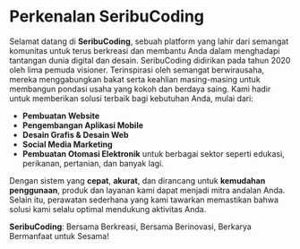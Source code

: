 # Perkenalan SeribuCoding  

Selamat datang di **SeribuCoding**, sebuah platform yang lahir dari semangat komunitas untuk terus berkreasi dan membantu Anda dalam menghadapi tantangan dunia digital dan desain. SeribuCoding didirikan pada tahun 2020 oleh lima pemuda visioner. Terinspirasi oleh semangat berwirausaha, mereka menggabungkan bakat serta keahlian masing-masing untuk membangun pondasi usaha yang kokoh dan berdaya saing. Kami hadir untuk memberikan solusi terbaik bagi kebutuhan Anda, mulai dari:

- **Pembuatan Website**  
- **Pengembangan Aplikasi Mobile**  
- **Desain Grafis & Desain Web**  
- **Social Media Marketing**  
- **Pembuatan Otomasi Elektronik** untuk berbagai sektor seperti edukasi, perikanan, pertanian, dan banyak lagi.  

Dengan sistem yang **cepat**, **akurat**, dan dirancang untuk **kemudahan penggunaan**, produk dan layanan kami dapat menjadi mitra andalan Anda. Selain itu, perawatan sederhana yang kami tawarkan memastikan bahwa solusi kami selalu optimal mendukung aktivitas Anda.  

**SeribuCoding**: Bersama Berkreasi, Bersama Berinovasi, Berkarya Bermanfaat untuk Sesama!  


